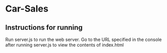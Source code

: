 # Car-Sales

## Instructions for running
Run server.js to run the web server. Go to the URL specified in the console after running server.js to view the contents of index.html
